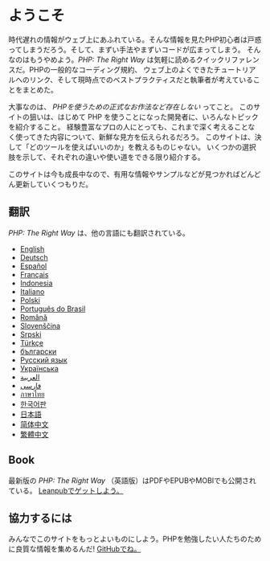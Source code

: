 # ようこそ

時代遅れの情報がウェブ上にあふれている。そんな情報を見たPHP初心者は戸惑ってしまうだろう。そして、まずい手法やまずいコードが広まってしまう。
そんなのはもうやめよう。_PHP: The Right Way_ は気軽に読めるクイックリファレンスだ。PHPの一般的なコーディング規約、
ウェブ上のよくできたチュートリアルへのリンク、そして現時点でのベストプラクティスだと執筆者が考えていることをまとめた。

大事なのは、
_PHPを使うための正式なお作法など存在しない_ ってこと。
このサイトの狙いは、はじめて PHP を使うことになった開発者に、いろんなトピックを紹介すること。
経験豊富なプロの人にとっても、これまで深く考えることなく使ってきた内容について、新鮮な見方を伝えられるだろう。
このサイトは、決して「どのツールを使えばいいのか」を教えるものじゃない。
いくつかの選択肢を示して、それぞれの違いや使い道をできる限り紹介する。

このサイトは今も成長中なので、有用な情報やサンプルなどが見つかればどんどん更新していくつもりだ。

## 翻訳

_PHP: The Right Way_ は、他の言語にも翻訳されている。

* [English](http://www.phptherightway.com)
* [Deutsch](http://rwetzlmayr.github.io/php-the-right-way)
* [Español](http://phpdevenezuela.github.io/php-the-right-way)
* [Français](http://eilgin.github.io/php-the-right-way/)
* [Indonesia](http://id.phptherightway.com)
* [Italiano](http://it.phptherightway.com)
* [Polski](http://pl.phptherightway.com)
* [Português do Brasil](http://br.phptherightway.com)
* [Română](https://bgui.github.io/php-the-right-way/)
* [Slovenščina](http://sl.phptherightway.com)
* [Srpski](http://phpsrbija.github.io/php-the-right-way/)
* [Türkçe](http://hkulekci.github.io/php-the-right-way/)
* [български](http://bg.phptherightway.com)
* [Русский язык](http://getjump.github.io/ru-php-the-right-way)
* [Українська](http://iflista.github.com/php-the-right-way)
* [العربية](https://adaroobi.github.io/php-the-right-way/)
* [فارسى](http://novid.github.io/php-the-right-way/)
* [ภาษาไทย](https://apzentral.github.io/php-the-right-way/)
* [한국어판](http://modernpug.github.io/php-the-right-way)
* [日本語](http://ja.phptherightway.com)
* [简体中文](http://laravel-china.github.io/php-the-right-way/)
* [繁體中文](http://laravel-taiwan.github.io/php-the-right-way)

## Book

最新版の _PHP: The Right Way_ （英語版）はPDFやEPUBやMOBIでも公開されている。 [Leanpubでゲットしよう。][1]

## 協力するには

みんなでこのサイトをもっとよいものにしよう。PHPを勉強したい人たちのために良質な情報を集めるんだ! [GitHubでね。][2]

[1]: https://leanpub.com/phptherightway
[2]: https://github.com/codeguy/php-the-right-way/tree/gh-pages
